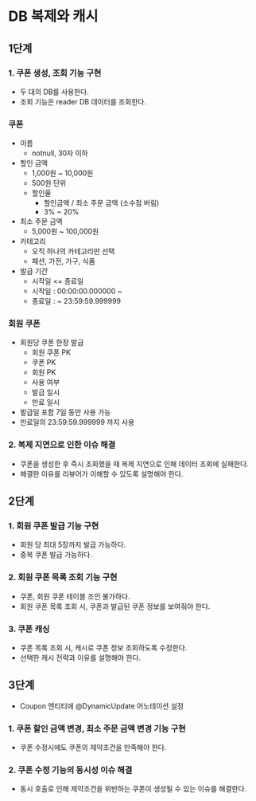 # DB 복제와 캐시

## 1단계

### 1. 쿠폰 생성, 조회 기능 구현

- 두 대의 DB를 사용한다.
- 조회 기능은 reader DB 데이터를 조회한다.

### 쿠폰

- 이름
    - notnull, 30자 이하
- 할인 금액
    - 1,000원 ~ 10,000원
    - 500원 단위
    - 할인율
        - 할인금액 / 최소 주문 금액 (소수점 버림)
        - 3% ~ 20%
- 최소 주문 금액
    - 5,000원 ~ 100,000원
- 카테고리
    - 오직 하나의 카테고리만 선택
    - 패션, 가전, 가구, 식품
- 발급 기간
    - 시작일 <= 종료일
    - 시작일 : 00:00:00.000000 ~
    - 종료일 : ~ 23:59:59.999999

### 회원 쿠폰

- 회원당 쿠폰 한장 발급
    - 회원 쿠폰 PK
    - 쿠폰 PK
    - 회원 PK
    - 사용 여부
    - 발급 일시
    - 만료 일시
- 발급일 포함 7일 동안 사용 가능
- 만료일의 23:59:59.999999 까지 사용

### 2. 복제 지연으로 인한 이슈 해결

- 쿠폰을 생성한 후 즉시 조회했을 때 복제 지연으로 인해 데이터 조회에 실패한다.
- 해결한 이유를 리뷰어가 이해할 수 있도록 설명해야 한다.

## 2단계

### 1. 회원 쿠폰 발급 기능 구현

- 회원 당 최대 5장까지 발급 가능하다.
- 중복 쿠폰 발급 가능하다.

### 2. 회원 쿠폰 목록 조회 기능 구현

- 쿠폰, 회원 쿠폰 테이블 조인 불가하다.
- 회원 쿠폰 목록 조회 시, 쿠폰과 발급된 쿠폰 정보를 보여줘야 한다.

### 3. 쿠폰 캐싱

- 쿠폰 목록 조회 시, 캐시로 쿠폰 정보 조회하도록 수정한다.
- 선택한 캐시 전략과 이유를 설명해야 한다.

## 3단계

- Coupon 엔티티에 @DynamicUpdate 어노테이션 설정

### 1. 쿠폰 할인 금액 변경, 최소 주문 금액 변경 기능 구현

- 쿠폰 수정시에도 쿠폰의 제약조건을 만족해야 한다.

### 2. 쿠폰 수정 기능의 동시성 이슈 해결

- 동시 호출로 인해 제약조건을 위반하는 쿠폰이 생성될 수 있는 이슈를 해결한다.
